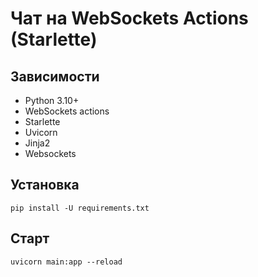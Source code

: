 # Чат на WebSockets Actions (Starlette)

## Зависимости

- Python 3.10+
- WebSockets actions
- Starlette
- Uvicorn
- Jinja2
- Websockets

## Установка

    pip install -U requirements.txt

## Старт

    uvicorn main:app --reload
